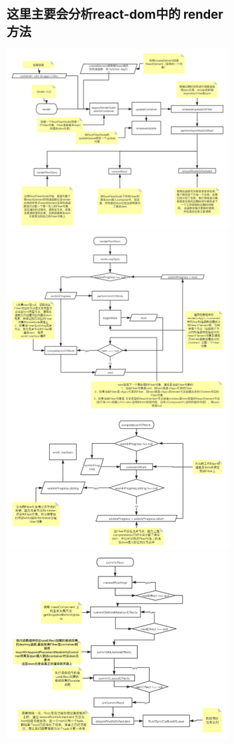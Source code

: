 # 这里主要会分析react-dom中的 render 方法

![render步骤](./img/render步骤.png)
![renderRootSync](./img/renderRootSync.png)
![completeUnitOfWork](./img/completeUnitOfWork.png)
![commitRoot](./img/commitRoot.png)
